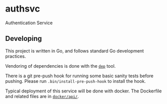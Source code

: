 # authsvc

Authentication Service


## Developing

This project is written in Go, and follows standard Go development practices.

Vendoring of dependencies is done with the [`dep`](https://golang.github.io/dep/) tool.

There is a git pre-push hook for running some basic sanity tests before pushing.
Please run `.bin/install-pre-push-hook` to install the hook.

Typical deployment of this service will be done with docker.
The Dockerfile and related files are in [`docker/api/`](docker/api/).
